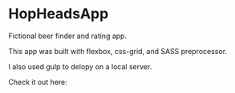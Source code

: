 # HopHeadsApp
Fictional beer finder and rating app.

This app was built with flexbox, css-grid, and SASS preprocessor.

I also used gulp to delopy on a local server. 

Check it out here: 
